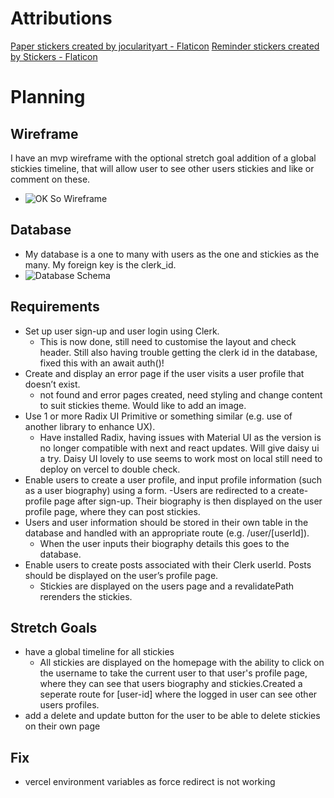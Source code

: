 # Attributions

<a href="https://www.flaticon.com/free-stickers/paper" title="paper stickers">Paper stickers created by jocularityart - Flaticon</a>
<a href="https://www.flaticon.com/free-stickers/reminder" title="reminder stickers">Reminder stickers created by Stickers - Flaticon</a>

# Planning

## Wireframe

I have an mvp wireframe with the optional stretch goal addition of a global stickies timeline, that will allow user to see other users stickies and like or comment on these.

- ![OK So Wireframe]()

## Database

- My database is a one to many with users as the one and stickies as the many. My foreign key is the clerk_id.
- ![Database Schema]()

## Requirements

- Set up user sign-up and user login using Clerk.
  - This is now done, still need to customise the layout and check header. Still also having trouble getting the clerk id in the database, fixed this with an await auth()!
- Create and display an error page if the user visits a user profile that doesn’t exist.
  - not found and error pages created, need styling and change content to suit stickies theme. Would like to add an image.
- Use 1 or more Radix UI Primitive or something similar (e.g. use of another library to enhance UX).
  - Have installed Radix, having issues with Material UI as the version is no longer compatible with next and react updates. Will give daisy ui a try. Daisy UI lovely to use seems to work most on local still need to deploy on vercel to double check.
- Enable users to create a user profile, and input profile information (such as a user biography) using a form.
  -Users are redirected to a create-profile page after sign-up. Their biography is then displayed on the user profile page, where they can post stickies.
- Users and user information should be stored in their own table in the database and handled with an appropriate route (e.g. /user/[userId]).
  - When the user inputs their biography details this goes to the database.
- Enable users to create posts associated with their Clerk userId. Posts should be displayed on the user’s profile page.
  - Stickies are displayed on the users page and a revalidatePath rerenders the stickies.

## Stretch Goals

- have a global timeline for all stickies
  - All stickies are displayed on the homepage with the ability to click on the username to take the current user to that user's profile page, where they can see that users biography and stickies.Created a seperate route for [user-id] where the logged in user can see other users profiles.
- add a delete and update button for the user to be able to delete stickies on their own page

## Fix

- vercel environment variables as force redirect is not working
